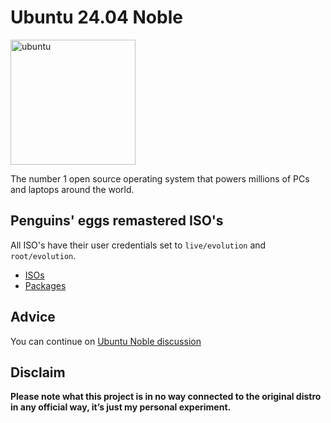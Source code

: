 # Ubuntu 24.04 Noble
<img src="https://penguins-eggs.net/img/ubuntu.svg" alt="ubuntu" width="200"/>

The number 1 open source operating system that powers millions of PCs and laptops around the world.

## Penguins' eggs remastered ISO's
All ISO's have their user credentials set to ```live/evolution``` and ```root/evolution```.

* [ISOs](https://drive.google.com/drive/folders/1Wc07Csh8kJvqENj3oL-VDBU3E6eA9CLU)
* [Packages](https://drive.google.com/drive/folders/1xfyXIfdSv4tA74i_HNZh8xJXxGvBp-GV)

## Advice

You can continue on [Ubuntu Noble discussion](https://github.com/pieroproietti/penguins-blog/discussions/45)

## Disclaim
__Please note what this project is in no way connected to the original distro in any official way, it’s just my personal experiment.__

